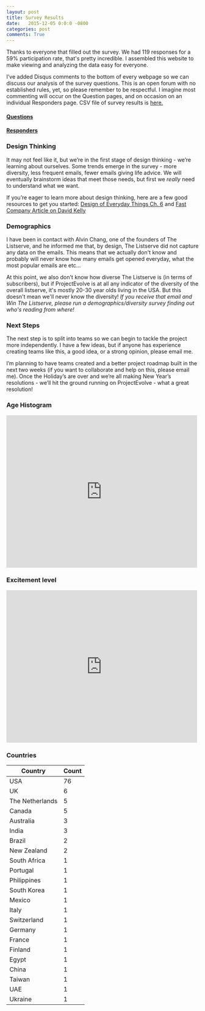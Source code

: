 ```yaml
---
layout: post
title: Survey Results
date:   2015-12-05 0:0:0 -0800
categories: post
comments: True
---
```


Thanks to everyone that filled out the survey. We had 119 responses for a 59% participation rate, that's pretty incredible. I assembled this website to make viewing and analyzing the data easy for everyone.

I’ve added Disqus comments to the bottom of every webpage so we can discuss our analysis of the survey questions. This is an open forum with no established rules, yet, so please remember to be respectful. I imagine most commenting will occur on the Question pages, and on occasion on an individual Responders page. CSV file of survey results is [here.][drafts]

[drafts]: https://github.com/project-evolve-listserve/home/blob/master/_drafts/about_you_12_55.csv

#### [Questions][questions]

#### [Responders][responders]

### Design Thinking

It may not feel like it, but we’re in the first stage of design thinking - we’re learning about ourselves. Some trends emerge in the survey - more diversity, less frequent emails, fewer emails giving life advice. We will eventually brainstorm ideas that meet those needs, but first we *really* need to understand what we want. 

If you’re eager to learn more about design thinking, here are a few good resources to get you started: 
[Design of Everyday Things Ch. 6][doedt] and [Fast Company Article on David Kelly][fastco]


[doedt]: http://goo.gl/Y7JjSe

[fastco]: http://goo.gl/DQySnq


[responders]: /responders/all

[questions]: /questions/all

### Demographics

I have been in contact with Alvin Chang, one of the founders of The Listserve, and he informed me that, by design, The Listserve did not capture any data on the emails. This means that we actually don't know and probably will never know how many emails get opened everyday, what the most popular emails are etc... 

At this point, we also don't know how diverse The Listserve is (in terms of subscribers), but if ProjectEvolve is at all any indicator of the diversity of the overall listserve, it's mostly 20-30 year olds living in the USA. But this doesn't mean we'll never know the diversity! *If you receive that email and Win The Listserve, please run a demographics/diversity survey finding out who's reading from where!*

### Next Steps

The next step is to split into teams so we can begin to tackle the project more independently. I have a few ideas, but if anyone has experience creating teams like this, a good idea, or a strong opinion, please email me. 

I’m planning to have teams created and a better project roadmap built in the next two weeks (if you want to collaborate and help on this, please email me). Once the Holiday’s are over and we’re all making New Year’s resolutions - we’ll hit the ground running on ProjectEvolve - what a great resolution!


### Age Histogram

<iframe width="500" height="400" frameborder="0" scrolling="no" src="https://plot.ly/~stanleychris2/61.embed"></iframe>

### Excitement level 

<iframe width="500" height="400" frameborder="0" scrolling="no" src="https://plot.ly/~stanleychris2/97.embed"></iframe>

### Countries

<table>
  <thead>
    <tr>
      <th>Country</th>
      <th>Count</th>
    </tr>
  </thead>
  <tbody>
  	    <tr>
      <td>USA</td>
      <td>76</td>
    </tr>
    <tr>
      <td>UK</td>
      <td>6</td>
    </tr>
    <tr>
      <td>The Netherlands</td>
      <td>5</td>
    </tr>
    <tr>
      <td>Canada</td>
      <td>5</td>
    </tr>
     <tr>
      <td>Australia</td>
      <td>3</td>
    </tr>
	<tr>
      <td>India</td>
      <td>3</td>
    </tr>
     <tr>
      <td>Brazil</td>
      <td>2</td>
    </tr>
     <tr>
      <td>New Zealand</td>
      <td>2</td>
    </tr>
    <tr>
      <td>South Africa</td>
      <td>1</td>
     <tr>
      <td>Portugal</td>
      <td>1</td>
    </tr>
    <tr>
      <td>Philippines</td>
      <td>1</td>
    </tr>
     <tr>
      <td>South Korea</td>
      <td>1</td>
    </tr>    
     <tr>
      <td>Mexico</td>
      <td>1</td>
    </tr>  
     <tr>
      <td>Italy</td>
      <td>1</td>
    </tr> 
     <tr>
      <td>Switzerland</td>
      <td>1</td>
    </tr>   
     <tr>
      <td>Germany</td>
      <td>1</td>
    </tr>     
     <tr>
      <td>France</td>
      <td>1</td>
    </tr>  
     <tr>
      <td>Finland</td>
      <td>1</td>
    </tr>   
      <tr>
      <td>Egypt</td>
      <td>1</td>
    </tr>   
     <tr>
      <td>China</td>
      <td>1</td>
    </tr>  
     <tr>
      <td>Taiwan</td>
      <td>1</td>
    </tr>  
     <tr>
      <td>UAE</td>
      <td>1</td>
    </tr>    
     <tr>
      <td>Ukraine</td>
      <td>1</td>
    </tr>               
  </tbody>
</table>
